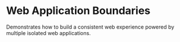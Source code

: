 # Web Application Boundaries
Demonstrates how to build a consistent web experience powered by multiple isolated web applications.
